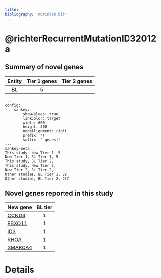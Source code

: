 ```yaml
---
title: ''
bibliography: 'morinlab.bib'
---
```


# @richterRecurrentMutationID32012a
## Summary of novel genes

|Entity| Tier 1 genes| Tier 2 genes|
|:-:|:-:|:-:|
|BL|5||
```mermaid
---
config:
    sankey:
        showValues: true
        linkColor: target
        width: 600
        height: 300
        nodeAlignment: right
        prefix: '('
        suffix: ' genes)'
---
sankey-beta
This study, New Tier 1, 5
New Tier 1, BL Tier 1, 5
This study, BL Tier 2, 
This study, New Tier 2, 
New Tier 2, BL Tier 2, 
Other studies, BL Tier 1, 29
Other studies, BL Tier 2, 157
```


## Novel genes reported in this study

|New gene|BL tier|
|:-|:-:|
|[CCND3](CCND3)|1 |
|[FBXO11](FBXO11)|1 |
|[ID3](ID3)|1 |
|[RHOA](RHOA)|1 |
|[SMARCA4](SMARCA4)|1 |

# Details

